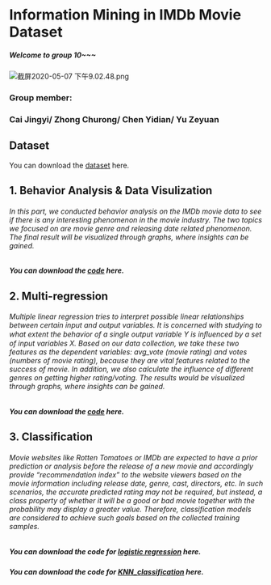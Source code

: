 # Information Mining in IMDb Movie Dataset
##### Welcome to group 10~~~
![截屏2020-05-07 下午9.02.48.png](https://i.loli.net/2020/05/07/UyrbnptmQa8qTlM.png)
### Group member: 
### Cai Jingyi/ Zhong Churong/ Chen Yidian/ Yu Zeyuan

## Dataset
You can download the [dataset](https://github.com/zhongchurong/K6312-group10/tree/master/Dataset) here.
## 1. Behavior Analysis & Data Visulization
###### In this part, we conducted behavior analysis on the IMDb movie data to see if there is any interesting phenomenon in the movie industry. The two topics we focused on are movie genre and releasing date related phenomenon. The final result will be visualized through graphs, where insights can be gained. 
##### You can download the [code](https://github.com/K6312-group10/k6312-group10/blob/master/Code/Visualization.ipynb) here.
## 2. Multi-regression
###### Multiple linear regression tries to interpret possible linear relationships between certain input and output variables. It is concerned with studying to what extent the behavior of a single output variable Y is inﬂuenced by a set of input variables X. Based on our data collection, we take these two features as the dependent variables: avg_vote (movie rating) and votes (numbers of movie rating), because they are vital features related to the success of movie. In addition, we also calculate the influence of different genres on getting higher rating/voting. The results would be visualized through graphs, where insights can be gained.
##### You can download the [code](https://github.com/K6312-group10/k6312-group10/blob/master/Code/Multi_reg.ipynb) here.
## 3. Classification
###### Movie websites like Rotten Tomatoes or IMDb are expected to have a prior prediction or analysis before the release of a new movie and accordingly provide “recommendation index” to the website viewers based on the movie information including release date, genre, cast, directors, etc. In such scenarios, the accurate predicted rating may not be required, but instead, a class property of whether it will be a good or bad movie together with the probability may display a greater value. Therefore, classification models are considered to achieve such goals based on the collected training samples.
##### You can download the code for [logistic regression](https://github.com/K6312-group10/k6312-group10/blob/master/Code/Logistic_Regression.ipynbb) here.
##### You can download the code for [KNN_classification](https://github.com/K6312-group10/k6312-group10/blob/master/Code/KNN_Classification.ipynb) here.
